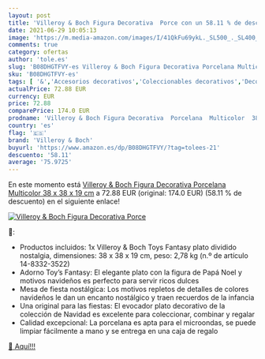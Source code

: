 ```yaml
---
layout: post
title: 'Villeroy & Boch Figura Decorativa  Porce con un 58.11 % de descuento'
date: 2021-06-29 10:05:13
image: 'https://m.media-amazon.com/images/I/41QkFu69ykL._SL500_._SL400_.jpg'
comments: true
category: ofertas
author: 'tole.es'
slug: 'B08DHGTFVY-es Villeroy & Boch Figura Decorativa Porcelana Multicolor 38...'
sku: 'B08DHGTFVY-es'
tags: [ '&','Accesorios decorativos','Coleccionables decorativos','Decoración del hogar','Figuritas decorativas','Hogar y cocina','boch','villeroy','villeroy & boch', ]
actualPrice: 72.88 EUR
currency: EUR
price: 72.88
comparePrice: 174.0 EUR
prodname: 'Villeroy & Boch Figura Decorativa  Porcelana  Multicolor  38 x 38 x 19 cm'
country: 'es'
flag: '🇪🇸'
brand: 'Villeroy & Boch'
buyurl: 'https://www.amazon.es/dp/B08DHGTFVY/?tag=tolees-21'
descuento: '58.11'
average: '75.9725'
---
```


En este momento está [Villeroy & Boch Figura Decorativa  Porcelana  Multicolor  38 x 38 x 19 cm](https://www.amazon.es/dp/B08DHGTFVY/?tag=tolees-21) a 72.88 EUR (original: 174.0 EUR) (58.11 %  de descuento) en el siguiente enlace!

[![Villeroy & Boch Figura Decorativa  Porce](https://m.media-amazon.com/images/I/41QkFu69ykL._SL500_._SL400_.jpg)](https://www.amazon.es/dp/B08DHGTFVY/?tag=tolees-21)

🔎:

- Productos incluidos: 1x Villeroy & Boch Toys Fantasy plato dividido nostalgia, dimensiones: 38 x 38 x 19 cm, peso: 2,78 kg (n.º de artículo 14-8332-3522)
- Adorno Toy’s Fantasy: El elegante plato con la figura de Papá Noel y motivos navideños es perfecto para servir ricos dulces
- Mesa de fiesta nostálgica: Los motivos repletos de detalles de colores navideños le dan un encanto nostálgico y traen recuerdos de la infancia
- Una original para las fiestas: El evocador plato decorativo de la colección de Navidad es excelente para coleccionar, combinar y regalar
- Calidad excepcional: La porcelana es apta para el microondas, se puede limpiar fácilmente a mano y se entrega en una caja de regalo

[🛒 Aquí!!!](https://www.amazon.es/dp/B08DHGTFVY/?tag=tolees-21)
